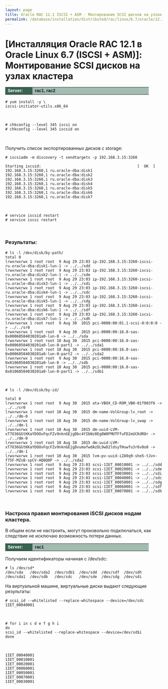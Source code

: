 ```yaml
---
layout: page
title: Oracle RAC 12.1 ISCSI + ASM - Монтирование SCSI дисков на узлах кластера
permalink: /database/installation/distributed/rac/linux/6.7/oracle/12.1/iscsi-asm/mount-iscsi-on-nodes/
---
```


# [Инсталляция Oracle RAC 12.1 в Oracle Linux 6.7 (ISCSI + ASM)]: Монтирование SCSI дисков на узлах кластера

<table cellpadding="4" cellspacing="2" align="center" border="0" width="100%">

<tr>
<td style="color: rgb(255, 255, 255);" bgcolor="#386351" width="14%"><span style="font-family: Arial,Helvetica,sans-serif; font-size: 14px;"><strong>Server:</strong></span></td>
<td height="20" bgcolor="#a2bcb1" width="60%"><span style="font-family: Arial,Helvetica,sans-serif; font-size: 14px;"><strong>rac1, rac2</strong></span></td>
</tr>

</table>

    # yum install -y \
    iscsi-initiator-utils.x86_64

<br/>

    # chkconfig --level 345 iscsi on
    # chkconfig --level 345 iscsid on

<br/>

Получить список экспортированных дисков с storage:

    # iscsiadm -m discovery -t sendtargets -p 192.168.3.15:3260

    Starting iscsid:                                           [  OK  ]
    192.168.3.15:3260,1 ru.oracle-dba:disk1
    192.168.3.15:3260,1 ru.oracle-dba:disk2
    192.168.3.15:3260,1 ru.oracle-dba:disk3
    192.168.3.15:3260,1 ru.oracle-dba:disk4
    192.168.3.15:3260,1 ru.oracle-dba:disk5
    192.168.3.15:3260,1 ru.oracle-dba:disk6
    192.168.3.15:3260,1 ru.oracle-dba:disk7

<br/>

    # service iscsid restart
    # service iscsi restart

<br/>

### Результаты:

    # ls -l /dev/disk/by-path/
    total 0
    lrwxrwxrwx 1 root root  9 Aug 29 23:03 ip-192.168.3.15:3260-iscsi-ru.oracle-dba:disk1-lun-1 -> ../../sdd
    lrwxrwxrwx 1 root root  9 Aug 29 23:03 ip-192.168.3.15:3260-iscsi-ru.oracle-dba:disk2-lun-1 -> ../../sde
    lrwxrwxrwx 1 root root  9 Aug 29 23:03 ip-192.168.3.15:3260-iscsi-ru.oracle-dba:disk3-lun-1 -> ../../sdi
    lrwxrwxrwx 1 root root  9 Aug 29 23:03 ip-192.168.3.15:3260-iscsi-ru.oracle-dba:disk4-lun-1 -> ../../sdc
    lrwxrwxrwx 1 root root  9 Aug 29 23:03 ip-192.168.3.15:3260-iscsi-ru.oracle-dba:disk5-lun-1 -> ../../sdg
    lrwxrwxrwx 1 root root  9 Aug 29 23:03 ip-192.168.3.15:3260-iscsi-ru.oracle-dba:disk6-lun-1 -> ../../sdf
    lrwxrwxrwx 1 root root  9 Aug 29 23:03 ip-192.168.3.15:3260-iscsi-ru.oracle-dba:disk7-lun-1 -> ../../sdh
    lrwxrwxrwx 1 root root  9 Aug 30  2015 pci-0000:00:01.1-scsi-0:0:0:0 -> ../../sr0
    lrwxrwxrwx 1 root root  9 Aug 30  2015 pci-0000:00:16.0-sas-0x00060504030201a0-lun-0 -> ../../sda
    lrwxrwxrwx 1 root root 10 Aug 30  2015 pci-0000:00:16.0-sas-0x00060504030201a0-lun-0-part1 -> ../../sda1
    lrwxrwxrwx 1 root root 10 Aug 30  2015 pci-0000:00:16.0-sas-0x00060504030201a0-lun-0-part2 -> ../../sda2
    lrwxrwxrwx 1 root root  9 Aug 30  2015 pci-0000:00:16.0-sas-0x01060504030201a0-lun-0 -> ../../sdb
    lrwxrwxrwx 1 root root 10 Aug 30  2015 pci-0000:00:16.0-sas-0x01060504030201a0-lun-0-part1 -> ../../sdb1

<br/>

    # ls -l /dev/disk/by-id/

    total 0
    lrwxrwxrwx 1 root root  9 Aug 30  2015 ata-VBOX_CD-ROM_VB0-01f003f6 -> ../../sr0
    lrwxrwxrwx 1 root root 10 Aug 30  2015 dm-name-VolGroup-lv_root -> ../../dm-0
    lrwxrwxrwx 1 root root 10 Aug 30  2015 dm-name-VolGroup-lv_swap -> ../../dm-1
    lrwxrwxrwx 1 root root 10 Aug 30  2015 dm-uuid-LVM-xT7O36GGtKKaYDOOvFqcFZv9nknGEjgDbc4YIbNz0Eg8W0FMUTFfuFD2eUCKdR8r -> ../../dm-0
    lrwxrwxrwx 1 root root 10 Aug 30  2015 dm-uuid-LVM-xT7O36GGtKKaYDOOvFqcFZv9nknGEjgDvumafwdAzDL9wD2ldsyTHuwfu3r6v0o0 -> ../../dm-1
    lrwxrwxrwx 1 root root 10 Aug 30  2015 lvm-pv-uuid-iZA9q9-she5-tJvn-f75F-MZsB-spCV-HQ8Q0P -> ../../sda2
    lrwxrwxrwx 1 root root  9 Aug 29 23:03 scsi-1IET_00010001 -> ../../sdd
    lrwxrwxrwx 1 root root  9 Aug 29 23:03 scsi-1IET_00020001 -> ../../sde
    lrwxrwxrwx 1 root root  9 Aug 29 23:03 scsi-1IET_00030001 -> ../../sdi
    lrwxrwxrwx 1 root root  9 Aug 29 23:03 scsi-1IET_00040001 -> ../../sdc
    lrwxrwxrwx 1 root root  9 Aug 29 23:03 scsi-1IET_00050001 -> ../../sdg
    lrwxrwxrwx 1 root root  9 Aug 29 23:03 scsi-1IET_00060001 -> ../../sdf
    lrwxrwxrwx 1 root root  9 Aug 29 23:03 scsi-1IET_00070001 -> ../../sdh

<br/>

### Настрока правил монтирования iSCSI дисков нодам кластера.

В общем если не настроить, могут произвольно подключаться, как следствие не исключаю возможность потери данных.

<table cellpadding="4" cellspacing="2" align="center" border="0" width="100%">

<tr>
<td style="color: rgb(255, 255, 255);" bgcolor="#386351" width="14%"><span style="font-family: Arial,Helvetica,sans-serif; font-size: 14px;"><strong>Server:</strong></span></td>
<td height="20" bgcolor="#a2bcb1" width="60%"><span style="font-family: Arial,Helvetica,sans-serif; font-size: 14px;"><strong>rac1</strong></span></td>
</tr>

</table>

Получаем идентификаторы начиная с /dev/sdc:

    # ls /dev/sd*
    /dev/sda   /dev/sda2  /dev/sdb1  /dev/sdd  /dev/sdf  /dev/sdh
    /dev/sda1  /dev/sdb   /dev/sdc   /dev/sde  /dev/sdg  /dev/sdi

На виртуальной машине, виртуальные диски выдают следующие результаты:

    # scsi_id --whitelisted --replace-whitespace --device=/dev/sdc
    1IET_00040001

<br/>

    # for i in c d e f g h i
    do
    scsi_id --whitelisted --replace-whitespace --device=/dev/sd$i
    done

<br/>

    1IET_00040001
    1IET_00010001
    1IET_00020001
    1IET_00060001
    1IET_00050001
    1IET_00070001
    1IET_00030001
